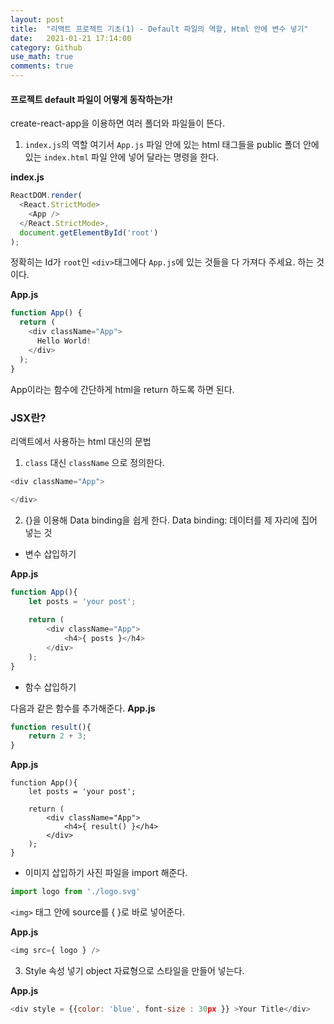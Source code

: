 ```yaml
---  
layout: post  
title:  "리액트 프로젝트 기초(1) - Default 파일의 역할, Html 안에 변수 넣기"  
date:   2021-01-21 17:14:00  
category: Github
use_math: true
comments: true
---  
```


#### 프로젝트 default 파일이 어떻게 동작하는가!
create-react-app을 이용하면 여러 폴더와 파일들이 뜬다. 
1. `index.js`의 역할
여기서 `App.js` 파일 안에 있는 html 태그들을 public 폴더 안에 있는 `index.html` 파일 안에 넣어 달라는 명령을 한다.

**index.js**
```javascript
ReactDOM.render(
  <React.StrictMode>
    <App />
  </React.StrictMode>,
  document.getElementById('root')
);
```   
정확히는 Id가 `root`인 `<div>`태그에다 `App.js`에 있는 것들을 다 가져다 주세요. 하는 것이다.    
    
**App.js**
```javascript
function App() {
  return (
    <div className="App">
      Hello World!
    </div>
  );
}
```
App이라는 함수에 간단하게 html을 return 하도록 하면 된다.


### JSX란?
리액트에서 사용하는 html 대신의 문법

1. `class` 대신 `className` 으로 정의한다.
```javascript
<div className="App">

</div>
```
2. {}을 이용해 Data binding을 쉽게 한다.
Data binding: 데이터를 제 자리에 집어 넣는 것

- 변수 삽입하기

**App.js**
```javascript
function App(){
    let posts = 'your post';
    
    return (
        <div className="App">
            <h4>{ posts }</h4>
        </div>
    );
}
```

- 함수 삽입하기

다음과 같은 함수를 추가해준다.
**App.js**
```javascript
function result(){
    return 2 + 3;
}
```

**App.js**
```
function App(){
    let posts = 'your post';
    
    return (
        <div className="App">
            <h4>{ result() }</h4>
        </div>
    );
}
```

- 이미지 삽입하기
사진 파일을 import 해준다.
```javascript
import logo from './logo.svg'
```

`<img>` 태그 안에 source를 { }로 바로 넣어준다.

**App.js**
```javascript
<img src={ logo } />
```

3. Style 속성 넣기
object 자료형으로 스타일을 만들어 넣는다.

**App.js**
```javascript
<div style = {{color: 'blue', font-size : 30px }} >Your Title</div>
```